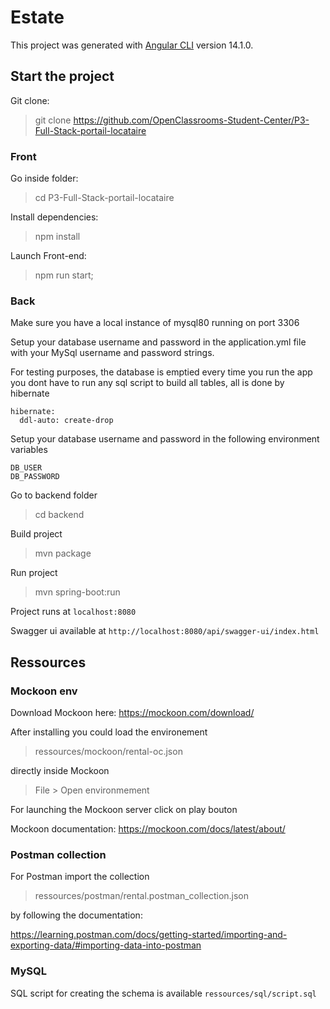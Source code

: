 # Estate

This project was generated with [Angular CLI](https://github.com/angular/angular-cli) version 14.1.0.

## Start the project

Git clone:

> git clone https://github.com/OpenClassrooms-Student-Center/P3-Full-Stack-portail-locataire


### Front
Go inside folder:

> cd P3-Full-Stack-portail-locataire

Install dependencies:

> npm install

Launch Front-end:

> npm run start;
> 
### Back

Make sure you have a local instance of mysql80 running on port 3306

Setup your database username and password in the application.yml file with your MySql username and password strings.

For testing purposes, the database is emptied every time you run the app you dont have to run any sql script to build all tables, all is done by hibernate

    hibernate:
      ddl-auto: create-drop

Setup your database username and password in the following environment variables

    DB_USER
    DB_PASSWORD

Go to backend folder

> cd backend

Build project
> mvn package

Run project
> mvn spring-boot:run


Project runs at 
```localhost:8080```

Swagger ui available at ```http://localhost:8080/api/swagger-ui/index.html```

## Ressources

### Mockoon env

Download Mockoon here: https://mockoon.com/download/

After installing you could load the environement

> ressources/mockoon/rental-oc.json

directly inside Mockoon 

> File > Open environmement

For launching the Mockoon server click on play bouton

Mockoon documentation: https://mockoon.com/docs/latest/about/

### Postman collection

For Postman import the collection

> ressources/postman/rental.postman_collection.json 

by following the documentation: 

https://learning.postman.com/docs/getting-started/importing-and-exporting-data/#importing-data-into-postman


### MySQL

SQL script for creating the schema is available `ressources/sql/script.sql`
